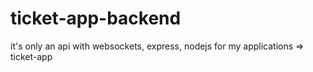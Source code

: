 # ticket-app-backend
it's only an api with websockets, express, nodejs for my applications => ticket-app
